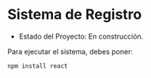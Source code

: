 <h1>Sistema de Registro</h1>

- Estado del Proyecto: En construcción.

Para ejecutar el sistema, debes poner: 

```npm install react```

